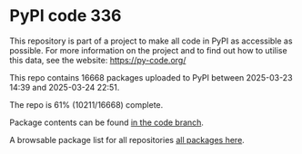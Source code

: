 # PyPI code 336

This repository is part of a project to make all code in PyPI as accessible as possible. For more information 
on the project and to find out how to utilise this data, see the website: https://py-code.org/

This repo contains 16668 packages uploaded to PyPI between 
2025-03-23 14:39 and 2025-03-24 22:51.

The repo is 61% (10211/16668) complete.

Package contents can be found [in the code branch](https://github.com/pypi-data/pypi-mirror-336/tree/code/packages).

A browsable package list for all repositories [all packages here](https://py-code.org/repositories/pypi-mirror-336).



